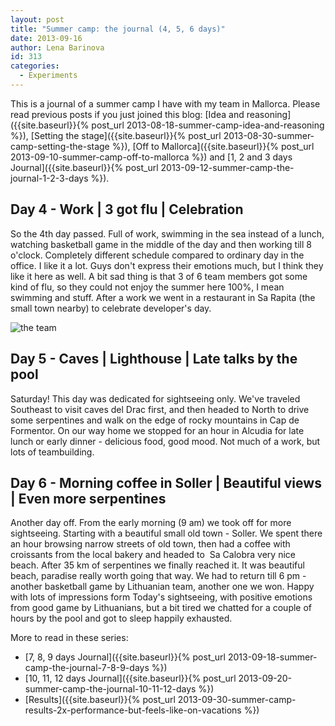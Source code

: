 ```yaml
---
layout: post
title: "Summer camp: the journal (4, 5, 6 days)"
date: 2013-09-16
author: Lena Barinova
id: 313
categories:
  - Experiments
---
```


This is a journal of a summer camp I have with my team in Mallorca. Please read previous posts if you just joined this blog: [Idea and reasoning]({{site.baseurl}}{% post_url 2013-08-18-summer-camp-idea-and-reasoning %}), [Setting the stage]({{site.baseurl}}{% post_url 2013-08-30-summer-camp-setting-the-stage %}), [Off to Mallorca]({{site.baseurl}}{% post_url 2013-09-10-summer-camp-off-to-mallorca %}) and [1, 2 and 3 days Journal]({{site.baseurl}}{% post_url 2013-09-12-summer-camp-the-journal-1-2-3-days %}).

## Day 4 - Work | 3 got flu | Celebration

So the 4th day passed. Full of work, swimming in the sea instead of a lunch, watching basketball game in the middle of the day and then working till 8 o'clock. Completely different schedule compared to ordinary day in the office. I like it a lot. Guys don't express their emotions much, but I think they like it here as well. A bit sad thing is that 3 of 6 team members got some kind of flu, so they could not enjoy the summer here 100%, I mean swimming and stuff. After a work we went in a restaurant in Sa Rapita (the small town nearby) to celebrate developer's day.

<img src="{{ site.baseurl }}/img/post_img/the-team.jpg" alt="the team" class="right" />

## Day 5 - Caves | Lighthouse | Late talks by the pool

Saturday! This day was dedicated for sightseeing only. We've traveled Southeast to visit caves del Drac first, and then headed to North to drive some serpentines and walk on the edge of rocky mountains in Cap de Formentor. On our way home we stopped for an hour in Alcudia for late lunch or early dinner - delicious food, good mood. Not much of a work, but lots of teambuilding.

## Day 6 - Morning coffee in Soller | Beautiful views | Even more serpentines

Another day off. From the early morning (9 am) we took off for more sightseeing. Starting with a beautiful small old town - Soller. We spent there an hour browsing narrow streets of old town, then had a coffee with croissants from the local bakery and headed to  Sa Calobra very nice beach. After 35 km of serpentines we finally reached it. It was beautiful beach, paradise really worth going that way. We had to return till 6 pm - another basketball game by Lithuanian team, another one we won. Happy with lots of impressions form Today's sightseeing, with positive emotions from good game by Lithuanians, but a bit tired we chatted for a couple of hours by the pool and got to sleep happily exhausted.

More to read in these series:

*   [7, 8, 9 days Journal]({{site.baseurl}}{% post_url 2013-09-18-summer-camp-the-journal-7-8-9-days %})
*   [10, 11, 12 days Journal]({{site.baseurl}}{% post_url 2013-09-20-summer-camp-the-journal-10-11-12-days %})
*   [Results]({{site.baseurl}}{% post_url 2013-09-30-summer-camp-results-2x-performance-but-feels-like-on-vacations %})